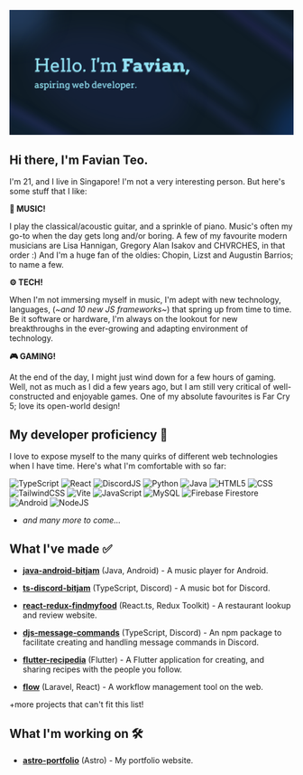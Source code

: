 ![hero_image](./github_hero.png)

## Hi there, I'm Favian Teo.

I'm 21, and I live in Singapore! I'm not a very interesting person. But here's some stuff that I like:

**🎸 MUSIC!** 

I play the classical/acoustic guitar, and a sprinkle of piano. Music's often my go-to when the day gets long and/or boring. A few of my favourite modern musicians are Lisa Hannigan, Gregory Alan Isakov and CHVRCHES, in that order :) And I'm a huge fan of the oldies: Chopin, Lizst and Augustin Barrios; to name a few.

**⚙️ TECH!** 

When I'm not immersing myself in music, I'm adept with new technology, languages, (*~and 10 new JS frameworks~*) that spring up from time to time. Be it software or hardware, I'm always on the lookout for new breakthroughs in the ever-growing and adapting environment of technology.

**🎮 GAMING!** 

At the end of the day, I might just wind down for a few hours of gaming. Well, not as much as I did a few years ago, but I am still very critical of well-constructed and enjoyable games. One of my absolute favourites is Far Cry 5; love its open-world design!

## My developer proficiency 📖
I love to expose myself to the many quirks of different web technologies when I have time. Here's what I'm comfortable with so far:

<img alt="TypeScript" src="https://img.shields.io/badge/-TypeScript-2D79C7?style=flat-square&logo=typescript&logoColor=white" /> <img alt="React" src="https://img.shields.io/badge/-React-45b8d8?style=flat-square&logo=react&logoColor=white"/> <img alt="DiscordJS" src="https://img.shields.io/badge/-DiscordJS-5865F2?style=flat-square&logo=discord&logoColor=white"/> <img alt="Python" src="https://img.shields.io/badge/-Python-3471A2?style=flat-square&logo=python&logoColor=FFD03C" /> <img alt="Java" src="https://img.shields.io/badge/Java-E96D03?style=flat-square&logo=java&logoColor=white" /> <img alt="HTML5" src="https://img.shields.io/badge/HTML-EF652A?style=flat-square&logo=html5&logoColor=white" /> <img alt="CSS" src="https://img.shields.io/badge/CSS-33A8DD?style=flat-square&logo=css3&logoColor=white" /> <img alt="TailwindCSS" src="https://img.shields.io/badge/TailwindCSS-19B9B9?style=flat-square&logo=tailwindcss&logoColor=white" /> <img alt="Vite" src="https://img.shields.io/badge/Vite-8E6FFE?style=flat-square&logo=vite&logoColor=FFC71F" /> <img alt="JavaScript" src="https://img.shields.io/badge/JavaScript-F0DB4F?style=flat-square&logo=javascript&logoColor=white" /> <img alt="MySQL" src="https://img.shields.io/badge/MySQL-237895?style=flat-square&logo=mysql&logoColor=white" /> <img alt="Firebase Firestore" src="https://img.shields.io/badge/Firebase Firestore-039BE6?style=flat-square&logo=firebase&logoColor=FECC2F" /> <img alt="Android" src="https://img.shields.io/badge/Android-3DDC84?style=flat-square&logo=android&logoColor=white" /> <img alt="NodeJS" src="https://img.shields.io/badge/NodeJS-81BF78?style=flat-square&logo=node.js&logoColor=white" />
- *and many more to come...*

## What I've made ✅
- [**java-android-bitjam**] (Java, Android) - A music player for Android.

- [**ts-discord-bitjam**] (TypeScript, Discord) - A music bot for Discord.

- [**react-redux-findmyfood**] (React.ts, Redux Toolkit) - A restaurant lookup and review website.

- [**djs-message-commands**] (TypeScript, Discord) - An npm package to facilitate creating and handling message commands in Discord.

- [**flutter-recipedia**] (Flutter) - A Flutter application for creating, and sharing recipes with the people you follow.

- [**flow**] (Laravel, React) - A workflow management tool on the web. 

+more projects that can't fit this list!

## What I'm working on 🛠️
- [**astro-portfolio**] (Astro) - My portfolio website.

[**java-android-bitjam**]: https://github.com/Shockch4rge/java-android-BitJam
[**ts-discord-bitjam**]: https://github.com/Shockch4rge/ts-discord-bitjam
[**ts-discord-bittrivia**]: https://github.com/Shockch4rge/ts-discord-bittrivia
[**react-redux-findmyfood**]: https://github.com/Shockch4rge/react-redux-findmyfood
[**ts-discord-valor**]: https://github.com/Shockch4rge/ts-discord-valor
[**djs-message-commands**]: https://github.com/Shockch4rge/djs-message-commands
[**react-goodtalk**]: https://github.com/Shockch4rge/react-goodtalk
[**node-websocket-goodtalk**]: https://github.com/Shockch4rge/node-websocket-goodtalk
[**ts-discord-bitjam-v2**]: https://github.com/Shockch4rge/ts-discord-bitjam
[**flutter-recipedia**]: https://github.com/Shockch4rge/flutter-recipedia
[**flow**]: https://github.com/Shockch4rge/flow-frontend
[**discord-hyperion**]: https://github.com/Shockch4rge/discord-hyperion
[**astro-portfolio**]: https://github.com/Shockch4rge/astro-portfolio
